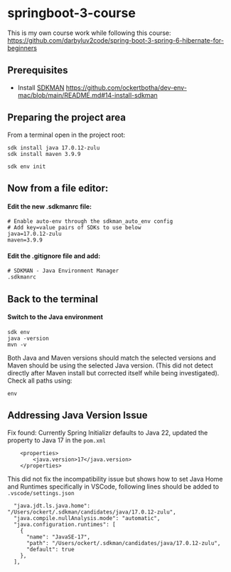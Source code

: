 # springboot-3-course

This is my own course work while following this course: https://github.com/darbyluv2code/spring-boot-3-spring-6-hibernate-for-beginners

## Prerequisites
- Install [SDKMAN](https://sdkman.io) https://github.com/ockertbotha/dev-env-mac/blob/main/README.md#14-install-sdkman

## Preparing the project area
From a terminal open in the project root:

```
sdk install java 17.0.12-zulu
sdk install maven 3.9.9    
```
```
sdk env init
```

## Now from a file editor:
#### Edit the new .sdkmanrc file:

```
# Enable auto-env through the sdkman_auto_env config
# Add key=value pairs of SDKs to use below
java=17.0.12-zulu
maven=3.9.9
```
#### Edit the .gitignore file and add:
```
# SDKMAN - Java Environment Manager
.sdkmanrc
```

## Back to the terminal
#### Switch to the Java environment
```
sdk env
java -version
mvn -v
```
Both Java and Maven versions should match the selected versions and Maven should be using the selected Java version. (This did not detect directly after Maven install but corrected itself while being investigated). Check all paths using: 
```
env
```

## Addressing Java Version Issue
Fix found: Currently Spring Initializr defaults to Java 22, updated the property to Java 17 in the `pom.xml`
```
	<properties>
		<java.version>17</java.version>
	</properties>
```

This did not fix the incompatibility issue but shows how to set Java Home and Runtimes specifically in VSCode, following lines should be added to ```.vscode/settings.json```
```
  "java.jdt.ls.java.home": "/Users/ockert/.sdkman/candidates/java/17.0.12-zulu",
  "java.compile.nullAnalysis.mode": "automatic",
  "java.configuration.runtimes": [
    {
      "name": "JavaSE-17",
      "path": "/Users/ockert/.sdkman/candidates/java/17.0.12-zulu",
      "default": true
    },
  ],
  ```
  